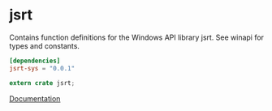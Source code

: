 # jsrt #
Contains function definitions for the Windows API library jsrt. See winapi for types and constants.

```toml
[dependencies]
jsrt-sys = "0.0.1"
```

```rust
extern crate jsrt;
```

[Documentation](https://retep998.github.io/doc/jsrt/)
